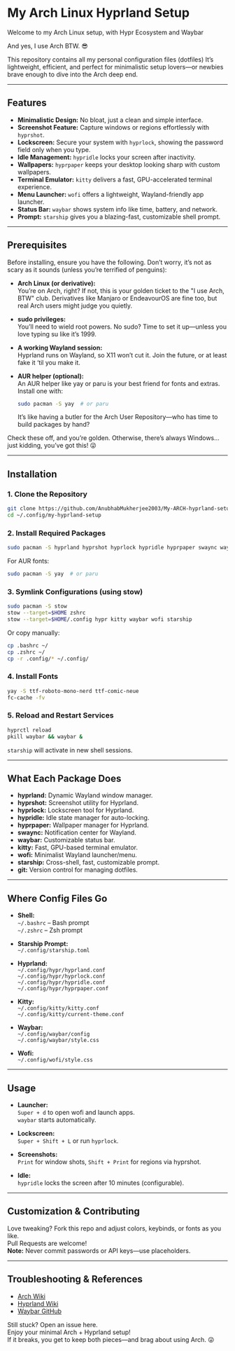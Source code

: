 # My Arch Linux Hyprland Setup

Welcome to my Arch Linux setup, with Hypr Ecosystem and Waybar

And yes, I use Arch BTW. 😎

This repository contains all my personal configuration files (dotfiles) It’s lightweight, efficient, and perfect for minimalistic setup lovers—or newbies brave enough to dive into the Arch deep end. 

---

## Features

- **Minimalistic Design:** No bloat, just a clean and simple interface.
- **Screenshot Feature:** Capture windows or regions effortlessly with `hyprshot`.
- **Lockscreen:** Secure your system with `hyprlock`, showing the password field only when you type.
- **Idle Management:** `hypridle` locks your screen after inactivity.
- **Wallpapers:** `hyprpaper` keeps your desktop looking sharp with custom wallpapers.
- **Terminal Emulator:** `kitty` delivers a fast, GPU-accelerated terminal experience.
- **Menu Launcher:** `wofi` offers a lightweight, Wayland-friendly app launcher.
- **Status Bar:** `waybar` shows system info like time, battery, and network.
- **Prompt:** `starship` gives you a blazing-fast, customizable shell prompt.

---
## Prerequisites

Before installing, ensure you have the following. Don’t worry, it’s not as scary as it sounds (unless you’re terrified of penguins):
- **Arch Linux (or derivative):**  
    You’re on Arch, right? If not, this is your golden ticket to the "I use Arch, BTW" club. Derivatives like Manjaro or EndeavourOS are fine too, but real Arch users might judge you quietly.

- **sudo privileges:**  
You’ll need to wield root powers. No sudo? Time to set it up—unless you love typing su like it’s 1999.
- **A working Wayland session:**  
     Hyprland runs on Wayland, so X11 won’t cut it. Join the future, or at least fake it ‘til you make it.

- **AUR helper (optional):**  
     An AUR helper like yay or paru is your best friend for fonts and extras. Install one with:
    ```sh
    sudo pacman -S yay  # or paru
    ```
    It’s like having a butler for the Arch User Repository—who has time to build packages by hand?

Check these off, and you’re golden. Otherwise, there’s always Windows… just kidding, you’ve got this! 😜

---

## Installation

### 1. Clone the Repository

```sh
git clone https://github.com/AnubhabMukherjee2003/My-ARCH-hyprland-setup.git ~/.config/my-hyprland-setup
cd ~/.config/my-hyprland-setup
```

### 2. Install Required Packages

```sh
sudo pacman -S hyprland hyprshot hyprlock hypridle hyprpaper swaync waybar kitty wofi starship git
```

For AUR fonts:

```sh
sudo pacman -S yay  # or paru
```

### 3. Symlink Configurations (using stow)

```sh
sudo pacman -S stow
stow --target=$HOME zshrc
stow --target=$HOME/.config hypr kitty waybar wofi starship
```

Or copy manually:

```sh
cp .bashrc ~/
cp .zshrc ~/
cp -r .config/* ~/.config/
```

### 4. Install Fonts

```sh
yay -S ttf-roboto-mono-nerd ttf-comic-neue
fc-cache -fv
```

### 5. Reload and Restart Services

```sh
hyprctl reload
pkill waybar && waybar &
```

`starship` will activate in new shell sessions.

---

## What Each Package Does

- **hyprland:** Dynamic Wayland window manager.
- **hyprshot:** Screenshot utility for Hyprland.
- **hyprlock:** Lockscreen tool for Hyprland.
- **hypridle:** Idle state manager for auto-locking.
- **hyprpaper:** Wallpaper manager for Hyprland.
- **swaync:** Notification center for Wayland.
- **waybar:** Customizable status bar.
- **kitty:** Fast, GPU-based terminal emulator.
- **wofi:** Minimalist Wayland launcher/menu.
- **starship:** Cross-shell, fast, customizable prompt.
- **git:** Version control for managing dotfiles.
---

## Where Config Files Go

- **Shell:**  
  `~/.bashrc` – Bash prompt  
  `~/.zshrc` – Zsh prompt

- **Starship Prompt:**  
  `~/.config/starship.toml`

- **Hyprland:**  
  `~/.config/hypr/hyprland.conf`  
  `~/.config/hypr/hyprlock.conf`  
  `~/.config/hypr/hypridle.conf`  
  `~/.config/hypr/hyprpaper.conf`

- **Kitty:**  
  `~/.config/kitty/kitty.conf`  
  `~/.config/kitty/current-theme.conf`

- **Waybar:**  
  `~/.config/waybar/config`  
  `~/.config/waybar/style.css`

- **Wofi:**  
  `~/.config/wofi/style.css`

---

## Usage

- **Launcher:**  
  `Super + d` to open wofi and launch apps.  
  `waybar` starts automatically.

- **Lockscreen:**  
  `Super + Shift + L` or run `hyprlock`.

- **Screenshots:**  
  `Print` for window shots, `Shift + Print` for regions via hyprshot.

- **Idle:**  
  `hypridle` locks the screen after 10 minutes (configurable).

---

## Customization & Contributing

Love tweaking? Fork this repo and adjust colors, keybinds, or fonts as you like.  
Pull Requests are welcome!  
**Note:** Never commit passwords or API keys—use placeholders.

---

## Troubleshooting & References

- [Arch Wiki](https://wiki.archlinux.org/)
- [Hyprland Wiki](https://wiki.hyprland.org/)
- [Waybar GitHub](https://github.com/Alexays/Waybar)

Still stuck? Open an issue here.  
Enjoy your minimal Arch + Hyprland setup!  
If it breaks, you get to keep both pieces—and brag about using Arch. 😜
